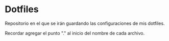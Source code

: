 # Dotfiles
Repositorio en el que se irán guardando las configuraciones de mis dotfiles.

Recordar agregar el punto "." al inicio del nombre de cada archivo.
